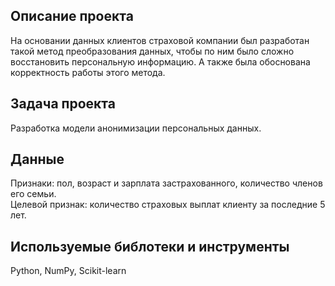 ## Описание проекта
На основании данных клиентов страховой компании был разработан такой метод преобразования данных, чтобы по ним было сложно восстановить персональную информацию. А также была обоснована корректность работы этого метода.
## Задача проекта
Разработка модели анонимизации персональных данных.
## Данные
Признаки: пол, возраст и зарплата застрахованного, количество членов его семьи.  
Целевой признак: количество страховых выплат клиенту за последние 5 лет.  
## Используемые библотеки и инструменты
Python, NumPy, Scikit-learn
